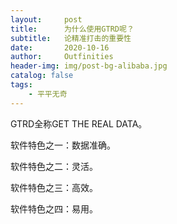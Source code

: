 ```yaml
---
layout:     post
title:      为什么使用GTRD呢？
subtitle:   论精准打击的重要性
date:       2020-10-16
author:     Outfinities
header-img: img/post-bg-alibaba.jpg
catalog: false
tags:
    - 平平无奇
---
```


GTRD全称GET THE REAL DATA。

软件特色之一：数据准确。

软件特色之二：灵活。

软件特色之三：高效。

软件特色之四：易用。
